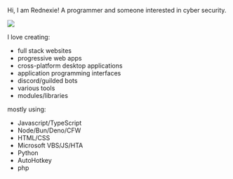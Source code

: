 Hi, I am Rednexie! A programmer and someone interested in cyber security. 


<img src="https://readme-typing-svg.demolab.com/?font=Fira+Code&pause=1000&color=00FF00&background=000000&width=500&height=100&lines=The+five+boxing+wizards+jump+quickly)" /></a>


I love creating:

- full stack websites
- progressive web apps
- cross-platform desktop applications
- application programming interfaces
- discord/guilded bots
- various tools
- modules/libraries

mostly using:

- Javascript/TypeScript
- Node/Bun/Deno/CFW
- HTML/CSS
- Microsoft VBS/JS/HTA
- Python
- AutoHotkey
- php


